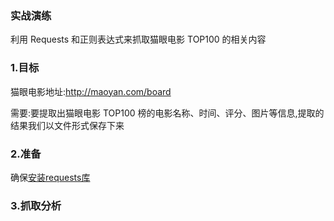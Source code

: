 ### 实战演练

利用 Requests 和正则表达式来抓取猫眼电影 TOP100 的相关内容

### 1.目标

猫眼电影地址:http://maoyan.com/board

需要:要提取出猫眼电影 TOP100 榜的电影名称、时间、评分、图片等信息,提取的结果我们以文件形式保存下来

### 2.准备

确保[安装requests库](/1.kaifahuanjing/12-qing-qiu-ku-de-an-zhuang/121-requestsde-an-zhuang.md)

### 3.抓取分析





